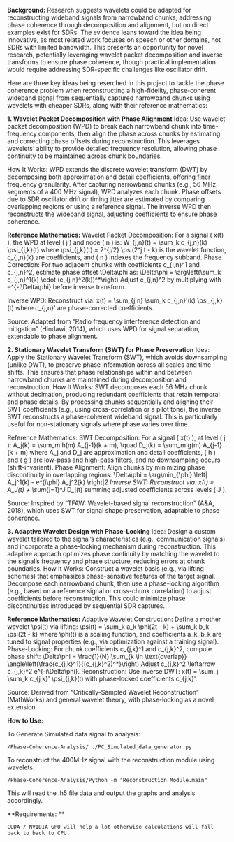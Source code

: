 **Background:**
Research suggests wavelets could be adapted for reconstructing wideband signals from narrowband chunks, addressing phase coherence 
through decomposition and alignment, but no direct examples exist for SDRs. The evidence leans toward the  idea being innovative, 
as most related work focuses on speech or other domains, not SDRs with limited bandwidth. This presents an opportunity for novel research,
potentially leveraging wavelet packet decomposition and inverse transforms to ensure phase coherence, though practical implementation 
would require addressing SDR-specific challenges like oscillator drift.

Here are three key ideas being reserched in this project to tackle the phase coherence problem when reconstructing a high-fidelity,
phase-coherent wideband signal from sequentially captured narrowband chunks using wavelets with cheaper SDRs, along with their reference mathematics:

**1. Wavelet Packet Decomposition with Phase Alignment**
Idea: Use wavelet packet decomposition (WPD) to break each narrowband chunk into time-frequency components, then align the phase across
chunks by estimating and correcting phase offsets during reconstruction. This leverages wavelets’ ability to provide detailed frequency
resolution, allowing phase continuity to be maintained across chunk boundaries.

How It Works: WPD extends the discrete wavelet transform (DWT) by decomposing both approximation and detail coefficients, offering finer
frequency granularity. After capturing narrowband chunks (e.g., 56 MHz segments of a 400 MHz signal), WPD analyzes each chunk.
Phase offsets due to SDR oscillator drift or timing jitter are estimated by comparing overlapping regions or using a reference signal. 
The inverse WPD then reconstructs the wideband signal, adjusting coefficients to ensure phase coherence.

**Reference Mathematics:**
Wavelet Packet Decomposition: For a signal ( x(t) ), the WPD at level ( j ) and node ( n ) is:
W_{j,n}(t) = \sum_k c_{j,n}(k) \psi_{j,k}(t)
where \psi_{j,k}(t) = 2^{j/2} \psi(2^j t - k) is the wavelet function, c_{j,n}(k) are coefficients, and ( n ) indexes the frequency subband.
Phase Correction: For two adjacent chunks with coefficients c_{j,n}^1 and c_{j,n}^2, estimate phase offset \Delta\phi as:
\Delta\phi = \arg\left(\sum_k c_{j,n}^1(k) \cdot (c_{j,n}^2(k))^*\right)
Adjust c_{j,n}^2 by multiplying with e^{-i\Delta\phi} before inverse transform.

Inverse WPD: Reconstruct via:
x(t) = \sum_{j,n} \sum_k c_{j,n}'(k) \psi_{j,k}(t)
where c_{j,n}' are phase-corrected coefficients.

Source: Adapted from “Radio frequency interference detection and mitigation” (Hindawi, 2014), which uses WPD for signal separation, extendable to phase alignment.

**2. Stationary Wavelet Transform (SWT) for Phase Preservation**
Idea: Apply the Stationary Wavelet Transform (SWT), which avoids downsampling (unlike DWT), to preserve phase information across all scales and time shifts.
 This ensures that phase relationships within and between narrowband chunks are maintained during decomposition and reconstruction.
How It Works: SWT decomposes each 56 MHz chunk without decimation, producing redundant coefficients that retain temporal and phase details.
By processing chunks sequentially and aligning their SWT coefficients (e.g., using cross-correlation or a pilot tone), the inverse SWT
reconstructs a phase-coherent wideband signal. This is particularly useful for non-stationary signals where phase varies over time.

Reference Mathematics:
SWT Decomposition: For a signal ( x(t) ), at level ( j ):
A_j(k) = \sum_m h(m) A_{j-1}(k + m), \quad D_j(k) = \sum_m g(m) A_{j-1}(k + m)
where A_j and D_j are approximation and detail coefficients, ( h ) and ( g ) are low-pass and high-pass filters, and no downsampling occurs (shift-invariant).
Phase Alignment: Align chunks by minimizing phase discontinuity in overlapping regions:
\Delta\phi = \arg\min_{\phi} \left\| A_j^1(k) - e^{i\phi} A_j^2(k) \right\|_2
Inverse SWT: Reconstruct via:
x(t) = A_J(t) + \sum_{j=1}^J D_j(t)
summing adjusted coefficients across levels ( J ).

Source: Inspired by “TFAW: Wavelet-based signal reconstruction” (A&A, 2018), which uses SWT for signal shape preservation, adaptable to phase coherence.

**3. Adaptive Wavelet Design with Phase-Locking**
Idea: Design a custom wavelet tailored to the signal’s characteristics (e.g., communication signals) and incorporate a phase-locking mechanism during reconstruction. This adaptive approach optimizes phase continuity by matching the wavelet to the signal’s frequency and phase structure, reducing errors at chunk boundaries.
How It Works: Construct a wavelet basis (e.g., via lifting schemes) that emphasizes phase-sensitive features of the target signal. Decompose each narrowband chunk, then use a phase-locking algorithm (e.g., based on a reference signal or cross-chunk correlation) to adjust coefficients before reconstruction. This could minimize phase discontinuities introduced by sequential SDR captures.

**Reference Mathematics:**
Adaptive Wavelet Construction: Define a mother wavelet \psi(t) via lifting:
\psi(t) = \sum_k a_k \phi(2t - k) + \sum_k b_k \psi(2t - k)
where \phi(t) is a scaling function, and coefficients a_k, b_k are tuned to signal properties (e.g., via optimization against a training signal).
Phase-Locking: For chunk coefficients c_{j,k}^1 and c_{j,k}^2, compute phase shift:
\Delta\phi = \frac{1}{N} \sum_{k \in \text{overlap}} \angle\left(\frac{c_{j,k}^1}{(c_{j,k}^2)^*}\right)
Adjust c_{j,k}^2 \leftarrow c_{j,k}^2 e^{-i\Delta\phi}.
Reconstruction: Use inverse DWT:
x(t) = \sum_j \sum_k c_{j,k}' \psi_{j,k}(t)
with phase-locked coefficients c_{j,k}'.

Source: Derived from “Critically-Sampled Wavelet Reconstruction” (MathWorks) and general wavelet theory, with phase-locking as a novel extension.


**How to Use:**

To Generate Simulated data signal to analysis: 
    
    /Phase-Coherence-Analysis/ ./PC_Simulated_data_generator.py

To reconstruct the 400MHz signal with the reconstruction module using wavelets: 

    /Phase-Coherence-Analysis/Python -m "Reconstruction Module.main"

  This will read the  .h5  file data and output the graphs and analysis accordingly.  

**Requirements: **

    CUDA / NVIDIA GPU will help a lot otherwise calculations will fall back to back to CPU.



